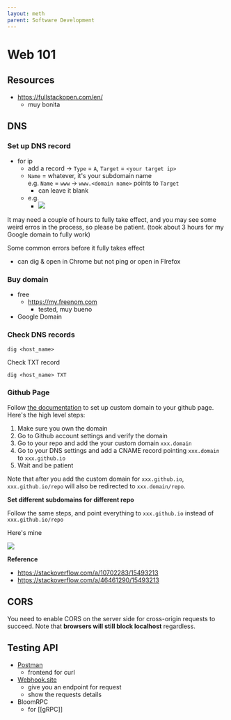 ```yaml
---
layout: meth
parent: Software Development
---
```


# Web 101

## Resources

- <https://fullstackopen.com/en/>
	- muy bonita

## DNS

### Set up DNS record

- for ip
	- add a record -> `Type` = `A`, `Target` = `<your target ip>`
	- `Name` = whatever, it's your subdomain name<br>e.g. `Name` = `www` -> `www.<domain name>` points to `Target`
		- can leave it blank
	- e.g.
		- ![](https://i.imgur.com/nuPiOu1.png)

 
It may need a couple of hours to fully take effect, and you may see some weird erros in the process, so please be patient. (took about 3 hours for my Google domain to fully work)

Some common errors before it fully takes effect

- can dig & open in Chrome but not ping or open in FIrefox

### Buy domain

- free
	- <https://my.freenom.com>
		- tested, muy bueno
- Google Domain

### Check DNS records

```
dig <host_name>
```

Check TXT record

```
dig <host_name> TXT
```

### Github Page

Follow [the documentation](https://docs.github.com/en/pages/configuring-a-custom-domain-for-your-github-pages-site) to set up custom domain to your github page. Here's the high level steps:

1. Make sure you own the domain
2. Go to Github account settings and verify the domain
3. Go to your repo and add the your custom domain `xxx.domain`
4. Go to your DNS settings and add a CNAME record pointing `xxx.domain` to  `xxx.github.io`
5. Wait and be patient

Note that after you add the custom domain for `xxx.github.io`, `xxx.github.io/repo` will also be redirected to `xxx.domain/repo`.

**Set different subdomains for different repo**

Follow the same steps, and point everything to `xxx.github.io` instead of `xxx.github.io/repo`

Here's mine

![](https://i.imgur.com/pdMxFf3.png)

**Reference**

- <https://stackoverflow.com/a/10702283/15493213>
- <https://stackoverflow.com/a/46461290/15493213>

## CORS

You need to enable CORS on the server side for cross-origin requests to succeed. Note that **browsers will still block localhost** regardless.

## Testing API

- [Postman](https://www.postman.com/)
	- frontend for curl
- [Webhook.site](https://webhook.site/)
	- give you an endpoint for request
	- show the requests details
- BloomRPC
	- for [[gRPC]]
